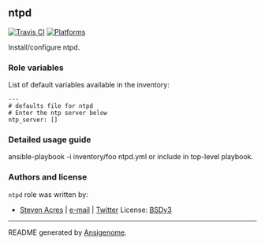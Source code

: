 ## ntpd

[![Travis CI](http://img.shields.io/travis/sacres/ansible/roles/ntpd.svg?style=flat)](http://travis-ci.org/sacres/ansible/roles/ntpd)  [![Platforms](http://img.shields.io/badge/platforms-el-lightgrey.svg?style=flat)](#)

Install/configure ntpd.



### Role variables

List of default variables available in the inventory:

    ---
    # defaults file for ntpd
    # Enter the ntp server below
    ntp_server: []


### Detailed usage guide

ansible-playbook -i inventory/foo ntpd.yml or include in top-level playbook.

### Authors and license

`ntpd` role was written by:
- [Steven Acres](https://github.com/sacres/ansible) | [e-mail](mailto:steven@swatteksystems.com) | [Twitter](https://twitter.com/swamobil)
License: [BSDv3](https://tldrlegal.com/license/bsd-3-clause-license-(revised))

***

README generated by [Ansigenome](https://github.com/nickjj/ansigenome/).
